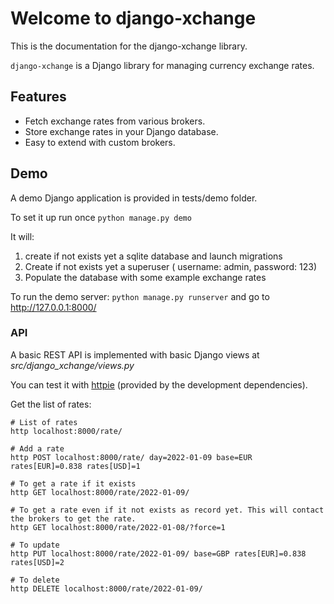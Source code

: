 # Welcome to django-xchange

This is the documentation for the django-xchange library.

`django-xchange` is a Django library for managing currency exchange rates.

## Features

*   Fetch exchange rates from various brokers.
*   Store exchange rates in your Django database.
*   Easy to extend with custom brokers.

## Demo

A demo Django application is provided in tests/demo folder.

To set it up run once `python manage.py demo`

It will:
1. create if not exists yet a sqlite database and launch migrations
2. Create if not exists yet a superuser ( username: admin, password: 123)
3. Populate the database with some example exchange rates


To run the demo server: `python manage.py runserver` and go to http://127.0.0.1:8000/

### API

A basic REST API is implemented with basic Django views at _src/django_xchange/views.py_

You can test it with [httpie](https://httpie.io/) (provided by the development dependencies).

Get the list of rates:
```shell
# List of rates
http localhost:8000/rate/

# Add a rate
http POST localhost:8000/rate/ day=2022-01-09 base=EUR rates[EUR]=0.838 rates[USD]=1

# To get a rate if it exists
http GET localhost:8000/rate/2022-01-09/

# To get a rate even if it not exists as record yet. This will contact the brokers to get the rate.
http GET localhost:8000/rate/2022-01-08/?force=1

# To update
http PUT localhost:8000/rate/2022-01-09/ base=GBP rates[EUR]=0.838 rates[USD]=2

# To delete
http DELETE localhost:8000/rate/2022-01-09/
```
